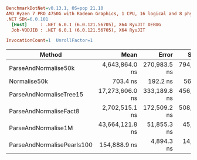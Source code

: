 ``` ini

BenchmarkDotNet=v0.13.1, OS=pop 21.10
AMD Ryzen 7 PRO 4750G with Radeon Graphics, 1 CPU, 16 logical and 8 physical cores
.NET SDK=6.0.101
  [Host]     : .NET 6.0.1 (6.0.121.56705), X64 RyuJIT DEBUG
  Job-VODJIB : .NET 6.0.1 (6.0.121.56705), X64 RyuJIT

InvocationCount=1  UnrollFactor=1  

```
|                     Method |            Mean |        Error |       StdDev |          Median |
|--------------------------- |----------------:|-------------:|-------------:|----------------:|
|       ParseAndNormalise50k |  4,643,864.0 ns | 270,983.5 ns | 794,747.7 ns |  4,349,802.0 ns |
|               Normalise50k |        703.4 ns |     192.2 ns |     560.5 ns |        591.5 ns |
|    ParseAndNormaliseTree15 | 17,273,606.0 ns | 333,189.8 ns | 456,073.9 ns | 17,214,088.0 ns |
|     ParseAndNormaliseFact8 |  2,702,515.1 ns | 172,509.2 ns | 508,647.1 ns |  2,822,934.5 ns |
|        ParseAndNormalise1M | 43,664,121.8 ns |  51,855.3 ns |  45,968.4 ns | 43,662,689.0 ns |
| ParseAndNormalisePearls100 |    154,888.9 ns |   4,894.3 ns |  14,199.3 ns |    155,133.0 ns |
